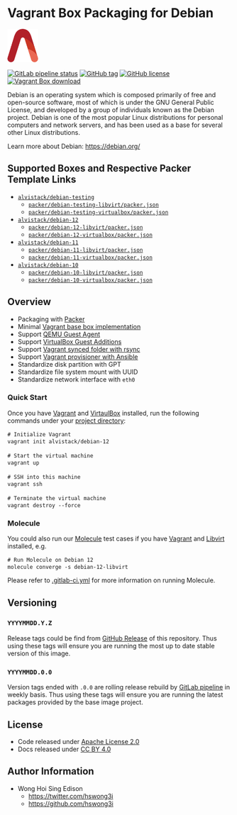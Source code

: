 # Vagrant Box Packaging for Debian

<a href="https://alvistack.com" title="AlviStack" target="_blank"><img src="/alvistack.svg" height="75" alt="AlviStack"></a>

[![GitLab pipeline
status](https://img.shields.io/gitlab/pipeline/alvistack/vagrant-debian/master)](https://gitlab.com/alvistack/vagrant-debian/-/pipelines)
[![GitHub
tag](https://img.shields.io/github/tag/alvistack/vagrant-debian.svg)](https://github.com/alvistack/vagrant-debian/tags)
[![GitHub
license](https://img.shields.io/github/license/alvistack/vagrant-debian.svg)](https://github.com/alvistack/vagrant-debian/blob/master/LICENSE)
[![Vagrant Box
download](https://img.shields.io/badge/dynamic/json?label=alvistack%2Fdebian-12&query=%24.boxes%5B%3A1%5D.downloads&url=https%3A%2F%2Fapp.vagrantup.com%2Fapi%2Fv1%2Fsearch%3Fq%3Dalvistack%2Fdebian-12)](https://app.vagrantup.com/alvistack/boxes/debian-12)

Debian is an operating system which is composed primarily of free and
open-source software, most of which is under the GNU General Public
License, and developed by a group of individuals known as the Debian
project. Debian is one of the most popular Linux distributions for
personal computers and network servers, and has been used as a base for
several other Linux distributions.

Learn more about Debian: <https://debian.org/>

## Supported Boxes and Respective Packer Template Links

-   [`alvistack/debian-testing`](https://app.vagrantup.com/alvistack/boxes/debian-testing)
    -   [`packer/debian-testing-libvirt/packer.json`](https://github.com/alvistack/vagrant-debian/blob/master/packer/debian-testing-libvirt/packer.json)
    -   [`packer/debian-testing-virtualbox/packer.json`](https://github.com/alvistack/vagrant-debian/blob/master/packer/debian-testing-virtualbox/packer.json)
-   [`alvistack/debian-12`](https://app.vagrantup.com/alvistack/boxes/debian-12)
    -   [`packer/debian-12-libvirt/packer.json`](https://github.com/alvistack/vagrant-debian/blob/master/packer/debian-12-libvirt/packer.json)
    -   [`packer/debian-12-virtualbox/packer.json`](https://github.com/alvistack/vagrant-debian/blob/master/packer/debian-12-virtualbox/packer.json)
-   [`alvistack/debian-11`](https://app.vagrantup.com/alvistack/boxes/debian-11)
    -   [`packer/debian-11-libvirt/packer.json`](https://github.com/alvistack/vagrant-debian/blob/master/packer/debian-11-libvirt/packer.json)
    -   [`packer/debian-11-virtualbox/packer.json`](https://github.com/alvistack/vagrant-debian/blob/master/packer/debian-11-virtualbox/packer.json)
-   [`alvistack/debian-10`](https://app.vagrantup.com/alvistack/boxes/debian-10)
    -   [`packer/debian-10-libvirt/packer.json`](https://github.com/alvistack/vagrant-debian/blob/master/packer/debian-10-libvirt/packer.json)
    -   [`packer/debian-10-virtualbox/packer.json`](https://github.com/alvistack/vagrant-debian/blob/master/packer/debian-10-virtualbox/packer.json)

## Overview

-   Packaging with [Packer](https://www.packer.io/)
-   Minimal [Vagrant base box
    implementation](https://www.vagrantup.com/docs/boxes/base)
-   Support [QEMU Guest
    Agent](https://wiki.qemu.org/Features/GuestAgent)
-   Support [VirtualBox Guest
    Additions](https://www.virtualbox.org/manual/ch04.html)
-   Support [Vagrant synced folder with
    rsync](https://www.vagrantup.com/docs/synced-folders/rsync)
-   Support [Vagrant provisioner with
    Ansible](https://www.vagrantup.com/docs/provisioning/ansible)
-   Standardize disk partition with GPT
-   Standardize file system mount with UUID
-   Standardize network interface with `eth0`

### Quick Start

Once you have [Vagrant](https://www.vagrantup.com/docs/installation) and
[VirtaulBox](https://www.virtualbox.org/) installed, run the following
commands under your [project
directory](https://learn.hashicorp.com/tutorials/vagrant/getting-started-project-setup?in=vagrant/getting-started):

    # Initialize Vagrant
    vagrant init alvistack/debian-12

    # Start the virtual machine
    vagrant up

    # SSH into this machine
    vagrant ssh

    # Terminate the virtual machine
    vagrant destroy --force

### Molecule

You could also run our
[Molecule](https://molecule.readthedocs.io/en/stable/) test cases if you
have [Vagrant](https://www.vagrantup.com/) and
[Libvirt](https://libvirt.org/) installed, e.g.

    # Run Molecule on Debian 12
    molecule converge -s debian-12-libvirt

Please refer to [.gitlab-ci.yml](.gitlab-ci.yml) for more information on
running Molecule.

## Versioning

### `YYYYMMDD.Y.Z`

Release tags could be find from [GitHub
Release](https://github.com/alvistack/vagrant-debian/tags) of this
repository. Thus using these tags will ensure you are running the most
up to date stable version of this image.

### `YYYYMMDD.0.0`

Version tags ended with `.0.0` are rolling release rebuild by [GitLab
pipeline](https://gitlab.com/alvistack/vagrant-debian/-/pipelines) in
weekly basis. Thus using these tags will ensure you are running the
latest packages provided by the base image project.

## License

-   Code released under [Apache License 2.0](LICENSE)
-   Docs released under [CC BY
    4.0](http://creativecommons.org/licenses/by/4.0/)

## Author Information

-   Wong Hoi Sing Edison
    -   <https://twitter.com/hswong3i>
    -   <https://github.com/hswong3i>

